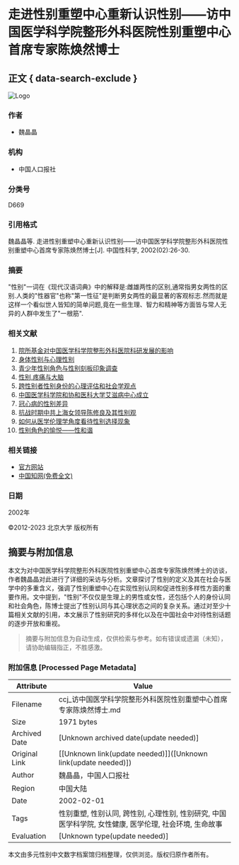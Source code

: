 # 走进性别重塑中心重新认识性别——访中国医学科学院整形外科医院性别重塑中心首席专家陈焕然博士

## 正文 { data-search-exclude }


![Logo](https://web/images/logo.png)

### 作者
- 魏晶晶

### 机构
- 中国人口报社

### 分类号
D669

### 引用格式
魏晶晶等. 走进性别重塑中心重新认识性别——访中国医学科学院整形外科医院性别重塑中心首席专家陈焕然博士\[J\]. 中国性科学, 2002(02):26-30.

### 摘要
"性别"一词在《现代汉语词典》中的解释是:雌雄两性的区别,通常指男女两性的区别.人类的"性器官"也称"第一性征"是判断男女两性的最显著的客观标志.然而就是这样一个看似世人皆知的简单问题,竟在一些生理、智力和精神等方面皆与常人无异的人群中发生了"一根筋".

### 相关文献
1. [院所基金对中国医学科学院整形外科医院科研发展的影响](Article/info?aid=141252751)
2. [身体性别与心理性别](Article/info?aid=310337813)
3. [青少年性别角色与性别刻板印象调查](Article/info?aid=312749905)
4. [性别,疼痛与大脑](Article/info?aid=309584076)
5. [跨性别者性别身份的心理评估和社会学观点](Article/info?aid=261326282)
6. [中国医学科学院和协和医科大学艾滋病中心成立](Article/info?aid=289459763)
7. [冠心病的性别差异](Article/info?aid=287691558)
8. [抗战时期中共上海女领导陈修良及其性别观](Article/info?aid=331113745)
9. [如何从医学伦理学角度看待性别选择现象](Article/info?aid=289465388)
10. [性别角色的愉悦——性和谐](Article/info?aid=310346065)

### 相关链接
- [官方网站](http://www.zgxkxzzs.com)
- [中国知网(免费全文)](http://kns.cnki.net/KCMS/detail/detail.aspx?filename=XKXZ200202010&DBName=cjfqtotal&dbcode=cjfq)

### 日期
2002年

©2012-2023 北京大学 版权所有
<!-- tcd_original_link http://ccj.pku.edu.cn/article/info?aid=310340937 -->


## 摘要与附加信息

<!-- tcd_abstract -->
本文为对中国医学科学院整形外科医院性别重塑中心首席专家陈焕然博士的访谈，作者魏晶晶对此进行了详细的采访与分析。文章探讨了性别的定义及其在社会与医学中的多重含义，强调了性别重塑中心在实现性别认同和促进性别多样性方面的重要作用。文中提到，"性别"不仅仅是生理上的男性或女性，还包括个人的身份认同和社会角色，陈博士提出了性别认同与其心理状态之间的复杂关系。通过对至少十篇相关文献的引用，本文展示了性别研究的多样化以及在中国社会中对待性别话题的逐步开放和重视。
<!-- tcd_abstract_end -->

> 摘要与附加信息为自动生成，仅供检索与参考。如有错误或遗漏（未知），请协助编辑指正，不胜感激。

### 附加信息 [Processed Page Metadata]

| Attribute       | Value                                  |
|-----------------|----------------------------------------|
| Filename        | ccj_访中国医学科学院整形外科医院性别重塑中心首席专家陈焕然博士.md                             |
| Size            | 1971 bytes                           |
| Archived Date   | [Unknown archived date(update needed)]                             |
| Original Link   | [[Unknown link(update needed)]]([Unknown link(update needed)])                       |
| Author          | 魏晶晶，中国人口报社                               |
| Region          | 中国大陆                               |
| Date            | 2002-02-01                                 |
| Tags            | 性别重塑, 性别认同, 跨性别, 心理性别, 性别研究, 中国医学科学院, 女性健康, 医学伦理, 社会环境, 生命故事                                 |
| Evaluation            | [Unknown type(update needed)]                                 |
<!-- tcd_table_end -->

本文由多元性别中文数字档案馆归档整理，仅供浏览。版权归原作者所有。
